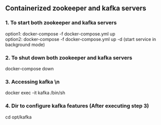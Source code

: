 ## Containerized zookeeper and kafka servers

### 1. To start both zookeeper and kafka servers
option1: docker-compose -f docker-compose.yml up <br/>
option2: docker-compose -f docker-compose.yml up -d (start service in background mode)

### 2. To shut down both zookeeper and kafka servers
docker-compose down

### 3. Accessing kafka \n
docker exec -it kafka /bin/sh

### 4. Dir to configure kafka features (After executing step 3)
cd opt/kafka

